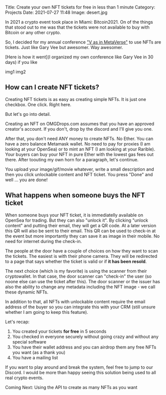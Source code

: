 Title: Create your own NFT tickets for free in less than 1 minute
Category: Projects 
Date: 2021-07-27 11:48
Image: desert.jpg

In 2021 a crypto event took place in Miami: Bitcoin2021. On of the things that stood out to me
was that the tickets were not available to buy with Bitcoin or any other crypto. 

So, I decided for my annual conference ["V as in MetaVerse"](https://jon.io/metaverse2021) to use NFTs are tickets. Just like Gary Vee but awesomer. Way awesomer. 

[Here is how it went](I organized my own conference like Gary Vee in 30 days) if you like 

img1 img2

## How can I create NFT tickets?

Creating NFT tickets is as easy as creating simple NFTs. It is just one checkbox. One click. Right here.

But let's go into detail. 

Creating an NFT on OMGDrops.com assumes that you have an approved creator's account. If you don't, drop by the discord and I'll give you one. 

After that, you don't need ANY money to create NFTs. No Ether. You can have a zero balance Metamask wallet. No need to pay for proxies (I am looking at your OpenSea) or to mint an NFT (I am looking at your Rarible). Your buyers can buy your NFT in pure Ether with the lowest gas fees out there. After toouting my own horn for a paragraph, let's continue.

You upload your image/gif/movie whatever, write a small description and then you click unlockable content and NFT ticket. You press "Done" and well ... you are done! 

## What happens when someone buys the NFT ticket

When someone buys your NFT ticket, it is immediatelly available on OpenSea for trading. But they can also "unlock it". By clicking "unlock content" and putting their email, they will get a QR code. At a later version this QR will also be sent to their email. This QR can be used to check-in at the event but more importantly they can save it as image in their mobile. No need for internet during the check-in.

The people at the door have a couple of choices on how they want to scan the tickets. The easiest is with their phone camera. They will be redirected to a page that says whether the ticket is valid or if **it has been resold**. 

The next choice (which is my favorite) is using the scanner from their cryptowallet. In that case, the door scanner can "check-in" the user (so noone else can use the ticket after this). The door scanner or the issuer has also the ability to change any metadata including the NFT image - we call these dynamic NFTs.

In addition to that, all NFTs with unlockable content require the email address of the buyer so you can integrate this with your CRM (still unsure whether I am going to keep this feature). 

Let's recap:

1. You created your tickets **for free** in 5 seconds
2. You checked in everyone securely without going crazy and without any special software
3. You have their wallet address and you can airdrop them any free NFTs you want (as a thank you)
4. You have a mailing list

If you want to play around and break the system, feel free to jump to our Discord. I would be more than happy seeing this solution being used to all real crypto events.


Coming Next: Using the API to create as many NFTs as you want

